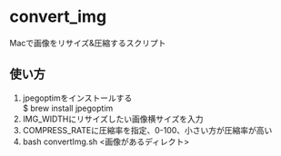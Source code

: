 # convert_img
Macで画像をリサイズ&amp;圧縮するスクリプト

## 使い方
1. jpegoptimをインストールする<br>
$ brew install jpegoptim
2. IMG_WIDTHにリサイズしたい画像横サイズを入力
3. COMPRESS_RATEに圧縮率を指定、0-100、小さい方が圧縮率が高い
4. bash convertImg.sh <画像があるディレクト>
